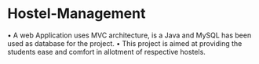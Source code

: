 # Hostel-Management
•	A web Application uses MVC architecture, is a Java and MySQL has been used as database for the project. 
•	This project is aimed at providing the students ease and comfort in allotment of respective hostels.

